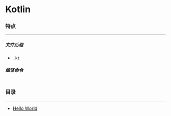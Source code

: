 Kotlin
===

### 特点
---
##### 文件后缀
* `.kt`

##### 编译命令
```

```

### 目录
---
* [Hello World](https://github.com/PFei-He/Language-Study-Note/tree/master/Kotlin/Hello%20World)
